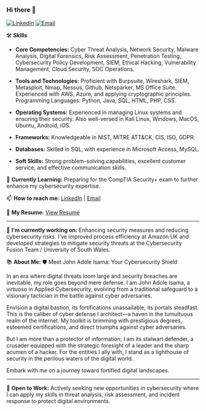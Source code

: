 ### Hi there 👋
[![LinkedIn](https://img.shields.io/badge/LinkedIn-blue?style=flat-square&logo=linkedin&logoColor=white)](https://www.linkedin.com/in/john-isama/)
[![Email](https://img.shields.io/badge/Email-red?style=flat-square&logo=gmail&logoColor=white)](mailto:John@isamahub.com)

🛠️ **Skills**

- **Core Competencies:** Cyber Threat Analysis, Network Security, Malware Analysis, Digital Forensics, Risk Assessment, Penetration Testing, Cybersecurity Policy Development, SIEM, Ethical Hacking, Vulnerability Management, Cloud Security, SOC Operations.

- **Tools and Technologies:** Proficient with Burpsuite, Wireshark, SIEM, Metasploit, Nmap, Nessus, Github, Netsparker, MS Office Suite. Experienced with AWS, Azure, and applying cryptographic principles. Programming Languages: Python, Java, SQL, HTML, PHP, CSS.

- **Operating Systems:** Experienced in managing Linux systems and ensuring their security. Also well-versed in Kali Linux, Windows, MacOS, Ubuntu, Android, iOS.

- **Frameworks:** Knowledgeable in NIST, MITRE ATT&CK, CIS, ISO, GDPR.

- **Databases:** Skilled in SQL, with experience in Microsoft Access, MySQL.

- **Soft Skills:** Strong problem-solving capabilities, excellent customer service, and effective communication skills.
  


🌱 **Currently Learning:** Preparing for the CompTIA Security+ exam to further enhance my cybersecurity expertise.


📫 **How to reach me:** [LinkedIn](https://www.linkedin.com/in/john-isama/) | [Email](mailto:John@isamahub.com)

📜 **My Resume:** [View Resume](https://docs.google.com/document/d/1NPKpwt52ISSCAPnpHFE6Zp_PyeEEhe2I/edit?usp=sharing&ouid=110699276151354879504&rtpof=true&sd=true)


---

🔭 **I'm currently working on:** Enhancing security measures and reducing cybersecurity risks. I've improved process efficiency at Amazon UK and developed strategies to mitigate security threats at the Cybersecurity Fusion Team / University of South Wales.

📚 **About Me:** 🛡️ Meet John Adole Isama: Your Cybersecurity Shield

In an era where digital threats loom large and security breaches are inevitable, my role goes beyond mere defense. I am John Adole Isama, a virtuoso in Applied Cybersecurity, evolving from a traditional safeguard to a visionary tactician in the battle against cyber adversaries.

Envision a digital bastion, its fortifications unassailable, its portals steadfast. This is the caliber of cyber defense I architect—a haven in the tumultuous realm of the internet. My toolkit is brimming with prestigious degrees, esteemed certifications, and direct triumphs against cyber adversaries.

But I am more than a protector of information; I am its stalwart defender, a crusader equipped with the strategic foresight of a leader and the sharp acumen of a hacker. For the entities I ally with, I stand as a lighthouse of security in the perilous waters of the digital world.

Embark with me on a journey toward fortified digital landscapes.


---

🎯 **Open to Work:** Actively seeking new opportunities in cybersecurity where I can apply my skills in threat analysis, risk assessment, and incident response to protect digital environments.

